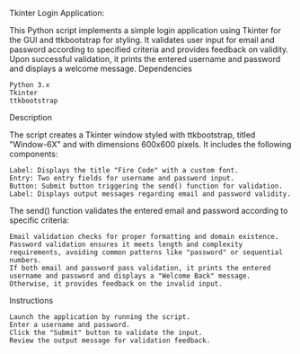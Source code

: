 Tkinter Login Application:

This Python script implements a simple login application using Tkinter for the GUI and ttkbootstrap for styling. It validates user input for email and password according to specified criteria and provides feedback on validity. Upon successful validation, it prints the entered username and password and displays a welcome message.
Dependencies

    Python 3.x
    Tkinter
    ttkbootstrap

Description

The script creates a Tkinter window styled with ttkbootstrap, titled "Window-6X" and with dimensions 600x600 pixels. It includes the following components:

    Label: Displays the title "Fire Code" with a custom font.
    Entry: Two entry fields for username and password input.
    Button: Submit button triggering the send() function for validation.
    Label: Displays output messages regarding email and password validity.

The send() function validates the entered email and password according to specific criteria:

    Email validation checks for proper formatting and domain existence.
    Password validation ensures it meets length and complexity requirements, avoiding common patterns like "password" or sequential numbers.
    If both email and password pass validation, it prints the entered username and password and displays a "Welcome Back" message. Otherwise, it provides feedback on the invalid input.

Instructions

    Launch the application by running the script.
    Enter a username and password.
    Click the "Submit" button to validate the input.
    Review the output message for validation feedback.
